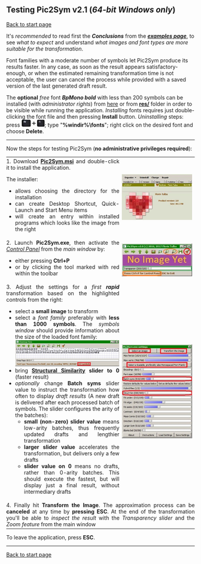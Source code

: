 ## Testing Pic2Sym v2.1 (*64\-bit Windows only*) ##

[Back to start page](../../../ReadMe.md)

It&#39;s *recommended* to read first the ***Conclusions*** from the _**[examples page][examples]**_, to see *what to expect* and understand *what images and font types are more suitable for the transformation*.

Font families with a moderate number of symbols let Pic2Sym produce its results faster. In any case, as soon as the result appears satisfactory-enough, or when the estimated remaining transformation time is not acceptable, the user can cancel the process while provided with a saved version of the last generated draft result.

The **optional** *free* font ***BpMono bold*** with less than 200 symbols can be installed (with *administrator rights*) from [here][BpMonoBold] or from **[res/][ResFolder]** folder in order to be visible while running the application. *Installing* fonts requires just double-clicking the font file and then pressing **Install** button. *Uninstalling* steps: press ![](WinLogoKeyPlusR.jpg); type &quot;**%windir%\\fonts**&quot;; right click on the desired font and choose **Delete**.

--------

Now the steps for testing Pic2Sym (**no administrative privileges required**):

<table style="width:100%; margin-left:0; margin-right:0" border="0" cellpadding="0" cellspacing="5">
	<tr valign="center" style="vertical-align:center">
		<td width="60%" align="justify" style="text-align:justify; padding-left:0; padding-right:0">
			1. Download <b><a href="../../../raw/version2.1/bin/Pic2Sym.msi">Pic2Sym.msi</a></b> and double-click it to install the application.
			<p>
			The installer:
			<ul>
				<li>allows choosing the directory for the installation</li>
				<li>can create Desktop Shortcut, Quick-Launch and Start Menu items</li>
				<li>will create an entry within installed programs which looks like the image from the right</li>
			</ul>
		</td>
		<td>
			<img src="installedApp.jpg"></img>
		</td>
	</tr>
	<tr valign="center" style="vertical-align:center">
		<td align="justify" style="text-align:justify; padding-left:0; padding-right:0">
			2. Launch <b>Pic2Sym.exe</b>, then activate the <i><a href="../CtrlPanel/CtrlPanel.md">Control Panel</a></i> from the <i>main window</i> by:
			<ul>
				<li>either pressing <b>Ctrl+P</b></li>
				<li>or by clicking the tool marked with red within the toolbar</li>
			</ul>
		</td>
		<td>
			<img src="mainWindow.jpg"></img>
		</td>
	</tr>
	<tr valign="center" style="vertical-align:center">
		<td align="justify" style="text-align:justify; padding-left:0; padding-right:0">
			3. Adjust the settings for a <i>first <b>rapid</b></i> transformation based on the highlighted controls from the right:
			<ul>
				<li>select a <b>small image</b> to transform</li>
				<li>select a <i>font family</i> preferably with <b>less than 1000 symbols</b>. The <i>symbols window</i> should provide information about the size of the loaded font family:<br>
					<img src="smallFontFamily.jpg"></img></li>
				<li>bring <b><a href="https://ece.uwaterloo.ca/~z70wang/research/ssim">Structural Similarity</a> slider to 0</b> (faster result)</li>
				<li><i>optionally</i> change <b>Batch syms</b> slider value to instruct the transformation how often to display <i>draft results</i> (A new draft is delivered after each processed batch of symbols. The slider configures the arity of the batches):
				<ul>
					<li><b>small (non-zero) slider value</b> means low-arity batches, thus frequently updated drafts and lengthier transformation</li>
					<li><b>larger slider value</b> accelerates the transformation, but delivers only a few drafts</li>
					<li><b>slider value on 0</b> means no drafts, rather than 0-arity batches. This should execute the fastest, but will display just a final result, without intermediary drafts</li>
				</ul>
				</li>
			</ul>
		</td>
		<td>
			<img src="rapidTestConfig.jpg"></img>
		</td>
	</tr>
	<tr>
		<td colspan="2" align="justify" style="text-align:justify; padding-left:0; padding-right:0">
			4. Finally hit <b>Transform the Image</b>. The approximation process can be <b>canceled</b> at any time by <b>pressing ESC</b>. At the end of the transformation you&#39;ll be able to <i>inspect the result</i> with the <i>Transparency slider</i> and the <i>Zoom feature</i> from the main window
		</td>
	</tr>
</table>

To leave the application, press **ESC**.

--------

[Back to start page](../../../ReadMe.md)

[ResFolder]:../../../res/
[BpMonoBold]:http://www.dafont.com/bpmono.font
[examples]:../results/results.md#Conclusions
[CtrlPanel]:../CtrlPanel/CtrlPanel.md
[msvcp120.dll]:http://files.dllworld.org/msvcp120.dll-12.0.21005.1-64bit_3075.zip
[msvcr120.dll]:http://files.dllworld.org/msvcr120.dll-12.0.21005.1-64bit_3122.zip
[vcomp120.dll]:http://down-dll.com/index.php?file-download=vcomp120.dll&arch=64bit&version=12.0.21005.1&dsc=Microsoft%AE-C/C++-OpenMP-Runtime#
[comdlg32.dll]:http://files.dllworld.org/comdlg32.dll-6.1.7601.17514-64bit_181.zip
[advapi32.dll]:http://files.dllworld.org/advapi32.dll-6.3.9600.17031-64bit.zip
[Structural Similarity]:https://ece.uwaterloo.ca/~z70wang/research/ssim